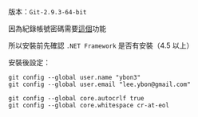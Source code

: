 版本：`Git-2.9.3-64-bit`

因為紀錄帳號密碼需要[這個](https://github.com/Microsoft/Git-Credential-Manager-for-Windows)功能

所以安裝前先確認 `.NET Framework` 是否有安裝（4.5 以上）


安裝後設定：

```
git config --global user.name "ybon3"
git config --global user.email "lee.ybon@gmail.com"

git config --global core.autocrlf true
git config --global core.whitespace cr-at-eol
```
